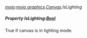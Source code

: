 _[mojo](../../modules/mojo/mojo-module.md):[mojo.graphics](../../modules/mojo/mojo-graphics.md).[Canvas](../../modules/mojo/mojo-graphics-canvas.md).IsLighting_
##### Property IsLighting:[Bool](../../modules/wonkey/wonkey-types-bool.md)
True if canvas is in lighting mode.
